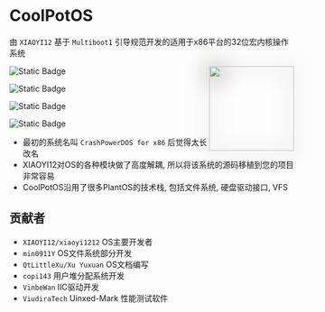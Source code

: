 # CoolPotOS

由 `XIAOYI12` 基于 `Multiboot1` 引导规范开发的适用于x86平台的32位宏内核操作系统

<div>
  <img id="logo" class="shadow" src="/cpos_icon.png" width="150" height="150" align="right">
</div>

<style>
.shadow{
    filter: drop-shadow(0px 2px 20px #000000);
}
</style>

![Static Badge](https://img.shields.io/badge/License-MIT-blue) 

![Static Badge](https://img.shields.io/badge/Language-2-orange) 

![Static Badge](https://img.shields.io/badge/hardware-x86-green)

![Static Badge](https://img.shields.io/badge/star-23-8A2BE2)

* 最初的系统名叫 `CrashPowerDOS for x86` 后觉得太长改名
* XIAOYI12对OS的各种模块做了高度解耦, 所以将该系统的源码移植到您的项目非常容易
* CoolPotOS沿用了很多PlantOS的技术栈, 包括文件系统, 硬盘驱动接口, VFS

## 贡献者

* `XIAOYI12/xiaoyi1212` OS主要开发者
* `min0911Y` OS文件系统部分开发
* `QtLittleXu/Xu Yuxuan` OS文档编写
* `copi143` 用户堆分配系统开发
* `VinbeWan` IIC驱动开发
* `ViudiraTech` Uinxed-Mark 性能测试软件